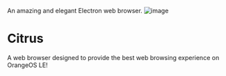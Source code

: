An amazing and elegant Electron web browser.
![image](https://user-images.githubusercontent.com/92550746/188321885-c950de66-3e7f-4fd5-aca7-3c26f3b9fd91.png)
# Citrus
A web browser designed to provide the best web browsing experience on OrangeOS LE!
